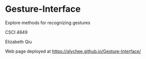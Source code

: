 # Gesture-Interface
Explore methods for recognizing gestures

CSCI 4849

Elizabeth Qiu

Web page deployed at https://qlychee.github.io/Gesture-Interface/
